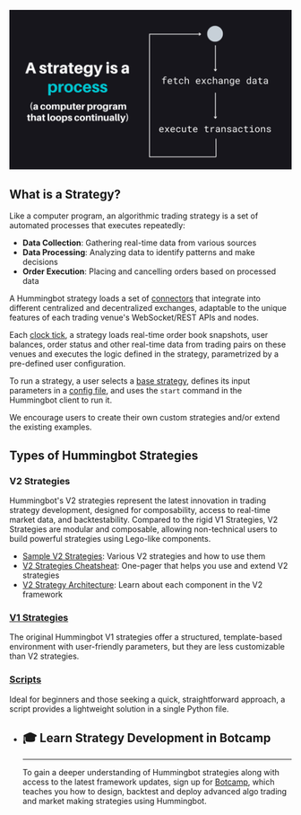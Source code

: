 ![](./strategy-process.png)

## What is a Strategy?

Like a computer program, an algorithmic trading strategy is a set of automated processes that executes repeatedly:

- **Data Collection**: Gathering real-time data from various sources
- **Data Processing**: Analyzing data to identify patterns and make decisions
- **Order Execution**: Placing and cancelling orders based on processed data

A Hummingbot strategy loads a set of [connectors](../exchanges/index.md) that integrate into different centralized and decentralized exchanges, adaptable to the unique features of each trading venue's WebSocket/REST APIs and nodes.

Each [clock tick](/global-configs/clock-tick/), a strategy loads real-time order book snapshots, user balances, order status and other real-time data from trading pairs on these venues and executes the logic defined in the strategy, parametrized by a pre-defined user configuration.

To run a strategy, a user selects a [base strategy](../v2-strategies/examples/), defines its input parameters in a [config file](/client/config-files/), and uses the `start` command in the Hummingbot client to run it. 

We encourage users to create their own custom strategies and/or extend the existing examples.

## Types of Hummingbot Strategies

### V2 Strategies

Hummingbot's V2 strategies represent the latest innovation in trading strategy development, designed for composability, access to real-time market data, and backtestability. Compared to the rigid V1 Strategies, V2 Strategies are modular and composable, allowing non-technical users to build powerful strategies using Lego-like components.

* [Sample V2 Strategies](../v2-strategies/examples/): Various V2 strategies and how to use them
* [V2 Strategies Cheatsheat](../v2-strategies/cheatsheet/): One-pager that helps you use and extend V2 strategies
* [V2 Strategy Architecture](../v2-strategies/): Learn about each component in the V2 framework

### [V1 Strategies](../v1-strategies/index.md)

The original Hummingbot V1 strategies offer a structured, template-based environment with user-friendly parameters, but they are less customizable than V2 strategies.

### [Scripts](../scripts/index.md)

Ideal for beginners and those seeking a quick, straightforward approach, a script provides a lightweight solution in a single Python file.

<div class="grid cards" markdown>

-   ## 🎓 Learn Strategy Development in Botcamp

    ---

    To gain a deeper understanding of Hummingbot strategies along with access to the latest framework updates, sign up for [Botcamp](/botcamp), which teaches you how to design, backtest and deploy advanced algo trading and market making strategies using Hummingbot.

</div>
